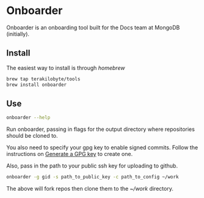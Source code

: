 # Onboarder

Onboarder is an onboarding tool built for the Docs team at MongoDB (initially).

## Install

The easiest way to install is through *homebrew*

```sh
brew tap terakilobyte/tools
brew install onboarder
```

## Use

```sh
onboarder --help
```

Run onboarder, passing in flags for the output directory where repositories
should be cloned to.

You also need to specify your gpg key to enable signed commits. Follow the instructions on
[Generate a GPG key](https://docs.github.com/en/enterprise-cloud@latest/authentication/managing-commit-signature-verification/generating-a-new-gpg-key)
to create one.

Also, pass in the path to your public ssh key for uploading to github.

```sh
onboarder -g gid -s path_to_public_key -c path_to_config ~/work
```

The above will fork repos then clone
them to the *~/work* directory.
